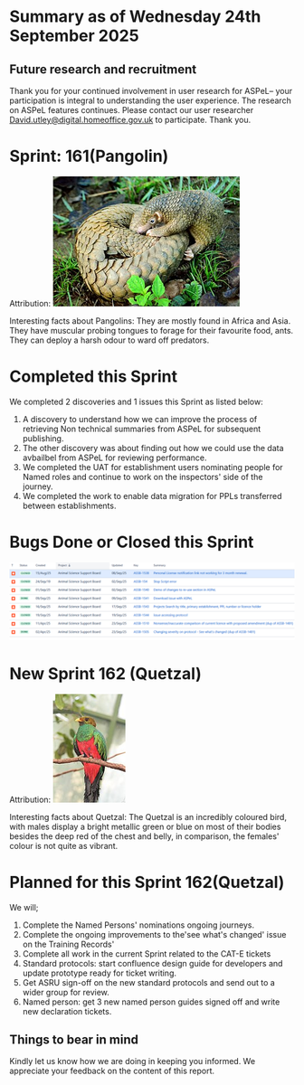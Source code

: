 # Summary as of Wednesday 24th September 2025



## Future research and recruitment 

Thank you for your continued involvement in user research for ASPeL– your participation is integral to understanding the user experience. The research on ASPeL features continues. Please contact our user researcher David.utley@digital.homeoffice.gov.uk to participate. Thank you.  
 
# Sprint: 161(Pangolin)









Attribution:
![Shukran888, CC BY-SA 4.0 <https://creativecommons.org/licenses/by-sa/4.0>, via Wikimedia Commons](graphs/Philippine_Pangolin.jpg)











Interesting facts about Pangolins: They are mostly found in Africa and Asia. They have muscular probing tongues to forage for their favourite food, ants. They can deploy a harsh odour to ward off predators.

# Completed this Sprint
We completed 2 discoveries and 1 issues this Sprint as listed below:
1) A discovery to understand how we can improve the process of retrieving Non technical summaries from ASPeL for subsequent publishing.
2) The other discovery was about finding out how we could use the data avbailbel from ASPeL for reviewing performance.
3) We completed the UAT for establishment users nominating people for Named roles and continue to work on the inspectors' side of the journey.
4) We completed the work to enable data migration for PPLs transferred between establishments.
 



    







# Bugs Done or Closed this Sprint
![bugs fixed 24092025](graphs/Bugs240925.png)





 














# New Sprint 162 (Quetzal)











Attribution:
![Flickr user chdwckvnstrsslhm . Photo uploaded to commons by user ltshears, CC BY 2.0 <https://creativecommons.org/licenses/by/2.0>, via Wikimedia Commons](graphs/Quetzal.jpg)











Interesting facts about Quetzal: The Quetzal is an incredibly coloured bird, with males display a bright metallic green or blue on most of their bodies besides the deep red of the chest and belly, in comparison, the females' colour is not quite as vibrant.

# Planned for this Sprint 162(Quetzal)
We will;

1) Complete the Named Persons' nominations ongoing journeys.
2) Complete the ongoing improvements to the'see what's changed' issue on the Training Records'
3) Complete all work in the current Sprint related to the CAT-E tickets
4) Standard protocols: start confluence design guide for developers and update prototype ready for ticket writing.
7) Get ASRU sign-off on the new standard protocols and  send out to a wider group for review.
8) Named person: get 3 new named person guides signed off and write new declaration tickets.
  
   
   

   

## Things to bear in mind
Kindly let us know how we are doing in keeping you informed. We appreciate your feedback on the content of this report. 








